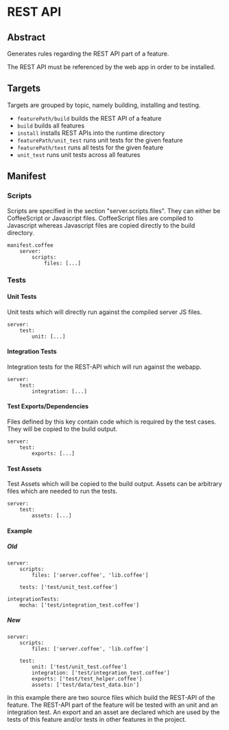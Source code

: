 # REST API

## Abstract

Generates rules regarding the REST API part of a feature.

The REST API must be referenced by the web app in order to be installed.

## Targets

Targets are grouped by topic, namely building, installing and testing.

- `featurePath/build` builds the REST API of a feature
- `build` builds all features
- `install` installs REST APIs into the runtime directory
- `featurePath/unit_test` runs unit tests for the given feature
- `featurePath/test` runs all tests for the given feature
- `unit_test` runs unit tests across all features

## Manifest

### Scripts

Scripts are specified in the section "server.scripts.files". They can either be
CoffeeScript or Javascript files. CoffeeScript files are compiled to Javascript
whereas Javascript files are copied directly to the build directory.

    manifest.coffee
        server:
            scripts:
                files: [...]

### Tests

#### Unit Tests

Unit tests which will directly run against the compiled server JS files.

    server:
        test:
            unit: [...]


#### Integration Tests

Integration tests for the REST-API which will run against the webapp.

    server:
        test:
            integration: [...]


#### Test Exports/Dependencies

Files defined by this key contain code which is required by the test cases. They
will be copied to the build output.

    server:
        test:
            exports: [...]


#### Test Assets

Test Assets which will be copied to the build output. Assets can be arbitrary
files which are needed to run the tests.

    server:
        test:
            assets: [...]

#### Example

##### Old

    server:
        scripts:
            files: ['server.coffee', 'lib.coffee']

        tests: ['test/unit_test.coffee']

    integrationTests:
        mocha: ['test/integration_test.coffee']

##### New

    server:
        scripts:
            files: ['server.coffee', 'lib.coffee']

        test:
            unit: ['test/unit_test.coffee']
            integration: ['test/integration_test.coffee']
            exports: ['test/test_helper.coffee']
            assets: ['test/data/test_data.bin']

In this example there are two source files which build the REST-API of the feature. The REST-API part of the feature
will be tested with an unit and an integration test. An export and an asset are declared which are used by the tests of
this feature and/or tests in other features in the project.
